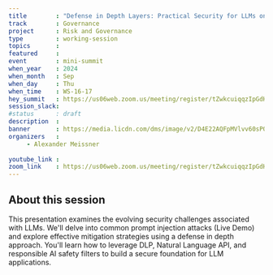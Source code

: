 ```yaml
---
title        : "Defense in Depth Layers: Practical Security for LLMs on Google Cloud"
track        : Governance
project      : Risk and Governance
type         : working-session
topics       :
featured     :
event        : mini-summit
when_year    : 2024
when_month   : Sep
when_day     : Thu
when_time    : WS-16-17
hey_summit   : https://us06web.zoom.us/meeting/register/tZwkcuiqqzIpGdHCuOFc8uWSI1v-g2AD7Cgo
session_slack:
#status      : draft
description  :
banner       : https://media.licdn.com/dms/image/v2/D4E22AQFpMVlvv60sPQ/feedshare-shrink_2048_1536/feedshare-shrink_2048_1536/0/1725957770779?e=2147483647&v=beta&t=hqDSuPDLScWYJ0yJIRtWgxkM57LIeBJ-c0uw4n7mfYk
organizers   :
     - Alexander Meissner
     
youtube_link : 
zoom_link    : https://us06web.zoom.us/meeting/register/tZwkcuiqqzIpGdHCuOFc8uWSI1v-g2AD7Cgo
---
```


## About this session
This presentation examines the evolving security challenges associated with LLMs. We'll delve into common prompt injection attacks (Live Demo) and explore effective mitigation strategies using a defense in depth approach. You'll learn how to leverage DLP, Natural Language API, and responsible AI safety filters to build a secure foundation for LLM applications.



